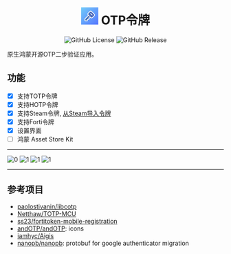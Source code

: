 <div align="center">
<h1 align="center">
<img src="images/app_icon.png" width="40"> OTP令牌
</h1>

![GitHub License](https://img.shields.io/github/license/SolidFaker/ohtotptoken) ![GitHub Release](https://img.shields.io/github/v/release/SolidFaker/ohtotptoken)

</div>

原生鸿蒙开源OTP二步验证应用。

## 功能

- [x] 支持TOTP令牌
- [x] 支持HOTP令牌
- [x] 支持Steam令牌, [从Steam导入令牌](https://github.com/stratumauth/app/wiki/Importing-from-Steam)
- [x] 支持Forti令牌
- [x] 设置界面
- [ ] 鸿蒙 Asset Store Kit

---
<p float="left">
  <img height="400px" alt="0" src="./screenshot/0.png" />
  <img height="400px" alt="1" src="./screenshot/1.png" />
  <img height="400px" alt="1" src="./screenshot/2.png" />
  <img height="400px" alt="1" src="./screenshot/3.png" />
</p>

---

## 参考项目
- [paolostivanin/libcotp](https://github.com/paolostivanin/libcotp)
- [Netthaw/TOTP-MCU](https://github.com/Netthaw/TOTP-MCU)
- [ss23/fortitoken-mobile-registration](https://github.com/ss23/fortitoken-mobile-registration)
- [andOTP/andOTP](https://github.com/andOTP/andOTP): icons
- [iamhyc/Aigis](https://github.com/iamhyc/Aigis)
- [nanopb/nanopb](https://github.com/nanopb/nanopb): protobuf for google authenticator migration